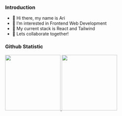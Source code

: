 ### Introduction
- 👋 Hi there, my name is Ari
- 👀 I’m interested in Frontend Web Development
- 🌱 My current stack is React and Tailwind
- 💞️ Lets collaborate together!

### Github Statistic
<p align="left">
<a href="https://github.com/arialghifari">
  <img height="180em" src="https://github-readme-stats-eight-theta.vercel.app/api?username=arialghifari&show_icons=true&theme=algolia&include_all_commits=true&count_private=true"/>
  <img height="180em" src="https://github-readme-stats-eight-theta.vercel.app/api/top-langs/?username=arialghifari&layout=compact&langs_count=8&theme=algolia"/>
</a>
</p>
